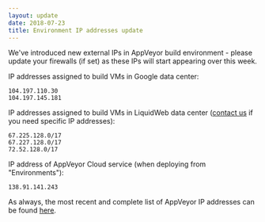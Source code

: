 ```yaml
---
layout: update
date: 2018-07-23
title: Environment IP addresses update
---
```


We've introduced new external IPs in AppVeyor build environment - please update your firewalls (if set) as these IPs will start appearing over this week.

IP addresses assigned to build VMs in Google data center:

    104.197.110.30
    104.197.145.181

IP addresses assigned to build VMs in LiquidWeb data center ([contact us](mailto:team@appveyor.com) if you need specific IP addresses):

    67.225.128.0/17
    67.227.128.0/17
    72.52.128.0/17

IP address of AppVeyor Cloud service (when deploying from "Environments"):

    138.91.141.243

As always, the most recent and complete list of AppVeyor IP addresses can be found [here](https://www.appveyor.com/docs/build-environment/#ip-addresses).